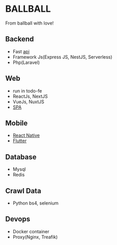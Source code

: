 # BALLBALL

From ballball with love!

## Backend

- Fast [api](https://fastapi.tiangolo.com/)
- Framework Js(Express JS, NestJS, Serverless)
- Php(Laravel)

## Web
- run in todo-fe
- ReactJs, NextJS
- VueJs, NuxtJS
- [SPA](https://developer.mozilla.org/en-US/docs/Glossary/SPA)

## Mobile

- [React Native](https://reactnative.dev/)
- [Flutter](https://flutter.dev/)

## Database

 - Mysql
 - Redis

## Crawl Data

- Python bs4, selenium

## Devops

- Docker container
- Proxy(Nginx, Treafik)
